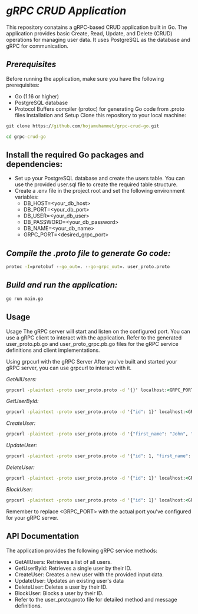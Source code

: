 # *gRPC CRUD Application*

This repository conatains a gRPC-based CRUD application built in Go. 
The application provides basic Create, Read, Update, and Delete (CRUD) operations for managing user data. 
It uses PostgreSQL as the database and gRPC for communication.

## *Prerequisites<br/>*
Before running the application, make sure you have the following prerequisites:<br/>
- Go (1.16 or higher)
- PostgreSQL database
- Protocol Buffers compiler (protoc) for generating Go code from .proto files
Installation and Setup
Clone this repository to your local machine:</br>
```cmd
git clone https://github.com/hojamuhammet/grpc-crud-go.git
```
```cmd
cd grpc-crud-go 
```
## Install the required Go packages and dependencies:

- Set up your PostgreSQL database and create the users table. You can use the provided user.sql file to create the required table structure.
- Create a .env file in the project root and set the following environment variables:
  - DB_HOST=<your_db_host>
  - DB_PORT=<your_db_port>
  - DB_USER=<your_db_user>
  - DB_PASSWORD=<your_db_password>
  - DB_NAME=<your_db_name>
  - GRPC_PORT=<desired_grpc_port>

## *Compile the .proto file to generate Go code:</br>*

```cmd
protoc -I=protobuf --go_out=. --go-grpc_out=. user_proto.proto
```

## *Build and run the application:*

```cmd
go run main.go
```

## Usage
Usage
The gRPC server will start and listen on the configured port. You can use a gRPC client to interact with the application. Refer to the generated user_proto.pb.go and user_proto_grpc.pb.go files for the gRPC service definitions and client implementations.

Using grpcurl with the gRPC Server
After you've built and started your gRPC server, you can use grpcurl to interact with it.

*GetAllUsers:*
```cmd
grpcurl -plaintext -proto user_proto.proto -d '{}' localhost:<GRPC_PORT> user_proto.UserService.GetAllUsers
```

*GetUserById:*
```cmd
grpcurl -plaintext -proto user_proto.proto -d '{"id": 1}' localhost:<GRPC_PORT> user_proto.UserService.GetUserById
```

*CreateUser:*
```cmd
grpcurl -plaintext -proto user_proto.proto -d '{"first_name": "John", "last_name": "Doe", "phone_number": "1234567890", "password": "secret"}' localhost:<GRPC_PORT> user_proto.UserService.CreateUser
```

*UpdateUser:*
```cmd
grpcurl -plaintext -proto user_proto.proto -d '{"id": 1, "first_name": "Updated John"}' localhost:<GRPC_PORT> user_proto.UserService.UpdateUser
```

*DeleteUser:*
```cmd
grpcurl -plaintext -proto user_proto.proto -d '{"id": 1}' localhost:<GRPC_PORT> user_proto.UserService.DeleteUser
```

*BlockUser:*
```cmd
grpcurl -plaintext -proto user_proto.proto -d '{"id": 1}' localhost:<GRPC_PORT> user_proto.UserService.BlockUser
```

Remember to replace <GRPC_PORT> with the actual port you've configured for your gRPC server.

## API Documentation
The application provides the following gRPC service methods:
- GetAllUsers: Retrieves a list of all users.
- GetUserById: Retrieves a single user by their ID.
- CreateUser: Creates a new user with the provided input data.
- UpdateUser: Updates an existing user's data
- DeleteUser: Deletes a user by their ID.
- BlockUser: Blocks a user by their ID.
- Refer to the user_proto.proto file for detailed method and message definitions.

